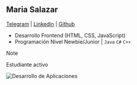 ## Maria Salazar
[Telegram](t.me/mariasdl) | [Linkedin](linkedin.com/in/mariasdl) | [Github](https://github.com/mariasdl)

- Desarrollo Frontend (HTML, CSS, JavaScript)
- Programación Nivel Newbie/Junior | ```Java``` ```C#``` ```C++```

> [!NOTE]
> Estudiante activo


![Desarrollo de Aplicaciones](https://appetiser.com.au/wp-content/uploads/2020/11/What-to-Ask-When-Looking-for-an-App-Developer.png)
